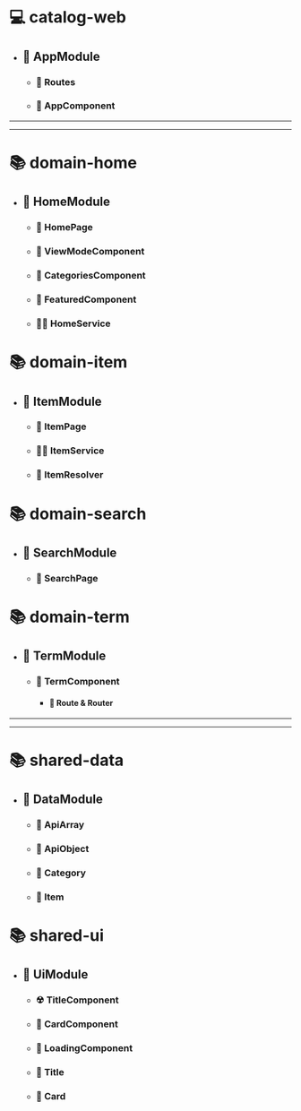 # 💻 catalog-web

- ## 📕 AppModule

  - ### 🧭 Routes

  - ### 📄 AppComponent

---

---

# 📚 domain-home

- ## 📗 HomeModule

  - ### 📄 HomePage

  - ### 🦠 ViewModeComponent

  - ### 🦠 CategoriesComponent

  - ### 🦠 FeaturedComponent

  - ### 👷‍♂️ HomeService

# 📚 domain-item

- ## 📗 ItemModule

  - ### 📄 ItemPage

  - ### 👷‍♂️ ItemService

  - ### 🤠 ItemResolver

# 📚 domain-search

- ## 📗 SearchModule

  - ### 📄 SearchPage

# 📚 domain-term

- ## 📘 TermModule

  - ### 📄 TermComponent

    - #### 🧭 Route & Router

---

---

# 📚 shared-data

- ## 📘 DataModule

  - ### 🎫 ApiArray

  - ### 🎫 ApiObject

  - ### 🎫 Category

  - ### 🎫 Item

# 📚 shared-ui

- ## 📘 UiModule

  - ### ☢ TitleComponent

  - ### 🧬 CardComponent

  - ### 📜 LoadingComponent

  - ### 🎫 Title

  - ### 🎫 Card
